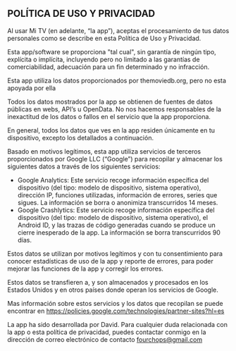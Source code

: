 POLÍTICA DE USO Y PRIVACIDAD
----------------------------

Al usar Mi TV (en adelante, “la app”), aceptas el procesamiento de tus datos personales como se describe en esta Política de Uso y Privacidad.

Esta app/software se proporciona "tal cual", sin garantía de ningún tipo, explícita o implícita, incluyendo pero no limitado a las garantías de comerciabilidad, adecuación para un fin determinado y no infracción. 

Esta app utiliza los datos proporcionados por themoviedb.org, pero no esta apoyada por ella 

Todos los datos mostrados por la app se obtienen de fuentes de datos públicas en webs, API’s u OpenData. No nos hacemos responsables de la inexactitud de los datos o fallos en el servicio que la app proporciona.

En general, todos los datos que ves en la app residen únicamente en tu dispositivo, excepto los detallados a continuación.

Basado en motivos legítimos, esta app utiliza servicios de terceros proporcionados por Google LLC (“Google”) para recopilar y almacenar los siguientes datos a través de los siguientes servicios:

* Google Analytics: Este servicio recoge información específica del dispositivo (del tipo: modelo de dispositivo, sistema operativo), dirección IP, funciones utilizadas, información de errores, series que sigues. La información se borra o anonimiza transcurridos 14 meses.
* Google Crashlytics: Este servicio recoge información específica del dispositivo (del tipo: modelo de dispositivo, sistema operativo), el Android ID, y las trazas de código generadas cuando se produce un cierre inesperado de la app. La información se borra transcurridos 90 días.

Estos datos se utilizan por motivos legítimos y con tu consentimiento para conocer estadísticas de uso de la app y reporte de errores, para poder mejorar las funciones de la app y corregir los errores. 

Estos datos se transfieren a, y son almacenados y procesados en los Estados Unidos y en otros países donde operan los servicios de Google.

Mas información sobre estos servicios y los datos que recopilan se puede encontrar en https://policies.google.com/technologies/partner-sites?hl=es

La app ha sido desarrollada por David. Para cualquier duda relacionada con la app o esta política de privacidad, puedes contactar conmigo en la dirección de correo electrónico de contacto fourchops@gmail.com
